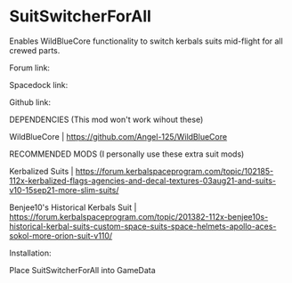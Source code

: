 # SuitSwitcherForAll

Enables WildBlueCore functionality to switch kerbals suits mid-flight for all crewed parts.

Forum link: 

Spacedock link:

Github link: 


DEPENDENCIES (This mod won't work wihout these) 

  WildBlueCore | https://github.com/Angel-125/WildBlueCore 
  

RECOMMENDED MODS (I personally use these extra suit mods) 

  Kerbalized Suits | https://forum.kerbalspaceprogram.com/topic/102185-112x-kerbalized-flags-agencies-and-decal-textures-03aug21-and-suits-v10-15sep21-more-slim-suits/ 
  
  Benjee10's Historical Kerbals Suit | https://forum.kerbalspaceprogram.com/topic/201382-112x-benjee10s-historical-kerbal-suits-custom-space-suits-space-helmets-apollo-aces-sokol-more-orion-suit-v110/ 
  

Installation: 

  Place SuitSwitcherForAll into GameData  
